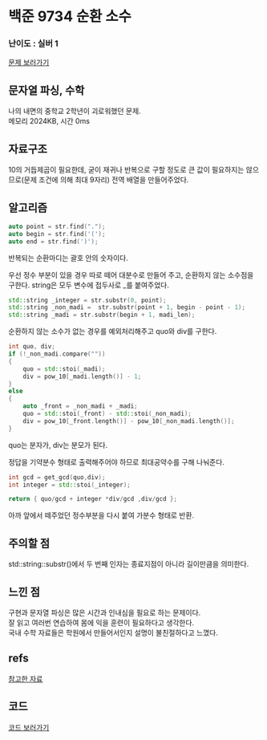 # 백준 9734 순환 소수
 
### 난이도 : 실버 1
[문제 보러가기](https://www.acmicpc.net/problem/9734)
  
## 문자열 파싱, 수학
나의 내면의 중학교 2학년이 괴로워했던 문제.  
메모리 2024KB, 시간 0ms

## 자료구조
10의 거듭제곱이 필요한데, 굳이 재귀나 반복으로 구할 정도로 큰 값이 필요하지는 않으므로(문제 조건에 의해 최대 9자리) 전역 배열을 만들어주었다.


## 알고리즘
```c++
auto point = str.find(".");
auto begin = str.find('(');
auto end = str.find(')');
```
반복되는 순환마디는 괄호 안의 숫자이다.

우선 정수 부분이 있을 경우 따로 떼어 대분수로 만들어 주고, 순환하지 않는 소수점을 구한다.
string은 모두 변수에 접두사로 _를 붙여주었다.
```c++
std::string _integer = str.substr(0, point);
std::string _non_madi =  str.substr(point + 1, begin - point - 1);
std::string _madi = str.substr(begin + 1, madi_len);
```

순환하지 않는 소수가 없는 경우를 예외처리해주고 quo와 div를 구한다.
```c++
int quo, div;
if (!_non_madi.compare("")) 
{
    quo = std::stoi(_madi);
    div = pow_10[_madi.length()] - 1;
}
else 
{
    auto _front = _non_madi + _madi;
    quo = std::stoi(_front) - std::stoi(_non_madi);
    div = pow_10[_front.length()] - pow_10[_non_madi.length()];
}
```
quo는 분자가, div는 분모가 된다.  

정답을 기약분수 형태로 출력해주어야 하므로 최대공약수를 구해 나눠준다.
```c++
int gcd = get_gcd(quo,div);
int integer = std::stoi(_integer);

return { quo/gcd + integer *div/gcd ,div/gcd };
```
아까 앞에서 떼주었던 정수부분을 다시 붙여 가분수 형태로 반환.

## 주의할 점
std::string::substr()에서 두 번째 인자는 종료지점이 아니라 길이만큼을 의미한다. 

## 느낀 점
구현과 문자열 파싱은 많은 시간과 인내심을 필요로 하는 문제이다.  
잘 읽고 여러번 연습하여 몸에 익을 훈련이 필요하다고 생각한다.  
국내 수학 자료들은 학원에서 만들어서인지 설명이 불친절하다고 느꼈다.
## refs
[참고한 자료](./https://www.calculatorsoup.com/calculators/math/decimal-to-fraction-calculator.php)

## 코드
[코드 보러가기](./boj9734.cpp)
